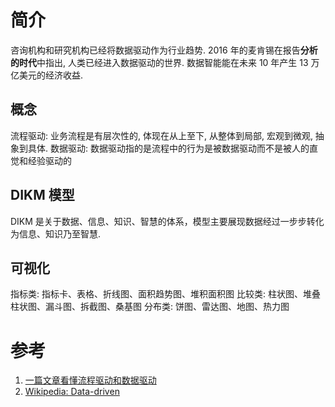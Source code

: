 # 简介
咨询机构和研究机构已经将数据驱动作为行业趋势. 2016 年的麦肯锡在报告**分析的时代**中指出, 人类已经进入数据驱动的世界. 数据智能能在未来 10 年产生 13 万亿美元的经济收益. 

## 概念
流程驱动: 业务流程是有层次性的, 体现在从上至下, 从整体到局部, 宏观到微观, 抽象到具体.
数据驱动: 数据驱动指的是流程中的行为是被数据驱动而不是被人的直觉和经验驱动的

## DIKM 模型
DIKM 是关于数据、信息、知识、智慧的体系，模型主要展现数据经过一步步转化为信息、知识乃至智慧.

## 可视化
指标类: 指标卡、表格、折线图、面积趋势图、堆积面积图
比较类: 柱状图、堆叠柱状图、漏斗图、拆截图、桑基图
分布类: 饼图、雷达图、地图、热力图

# 参考
1. [一篇文章看懂流程驱动和数据驱动](https://www.infoq.cn/article/xkposghow8geomhkjodl)
2. [Wikipedia: Data-driven](https://en.wikipedia.org/wiki/Data-driven)